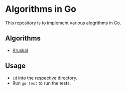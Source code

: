 # Algorithms in Go

This repository is to implement various alogrithms in Go.

## Algorithms

- [Kruskal](https://en.wikipedia.org/wiki/Kruskal%27s_algorithm)

## Usage

- `cd` into the respective directory.
- Run `go test` to run the tests.
